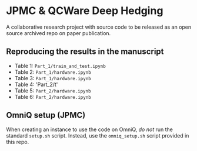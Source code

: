# JPMC & QCWare Deep Hedging

A collaborative research project with source code to be released as an open source archived repo on paper publication.

## Reproducing the results in the manuscript

- Table 1:  `Part_1/train_and_test.ipynb`
- Table 2: `Part_1/hardware.ipynb`
- Table 3: `Part_1/hardware.ipynb`
- Table 4: 'Part_2/t'
- Table 5:  `Part_2/hardware.ipynb`
- Table 6: `Part_2/hardware.ipynb`

## OmniQ setup (JPMC) 

When creating an instance to use the code on OmniQ, *do not* run the standard `setup.sh` script. Instead, use the `omniq_setup.sh` script provided in this repo.
